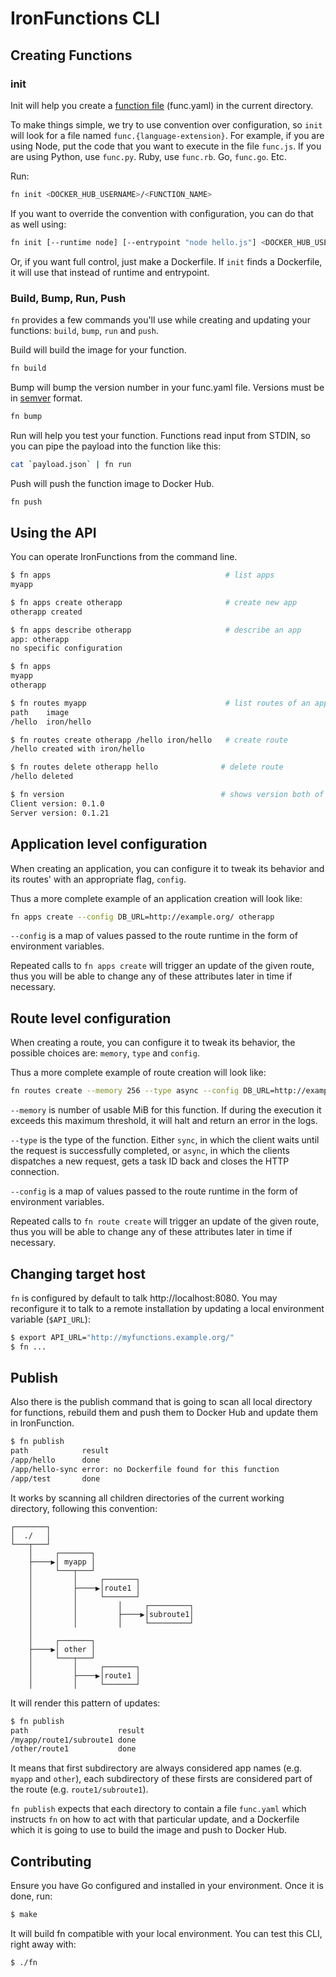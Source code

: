 # IronFunctions CLI

## Creating Functions

### init

Init will help you create a [function file](../docs/function-file.md) (func.yaml) in the current directory.

To make things simple, we try to use convention over configuration, so `init` will look for a file named `func.{language-extension}`. For example,
if you are using Node, put the code that you want to execute in the file `func.js`. If you are using Python, use `func.py`. Ruby, use `func.rb`. Go, `func.go`. Etc.

Run:

```sh
fn init <DOCKER_HUB_USERNAME>/<FUNCTION_NAME>
```

If you want to override the convention with configuration, you can do that as well using:

```sh
fn init [--runtime node] [--entrypoint "node hello.js"] <DOCKER_HUB_USERNAME>/<FUNCTION_NAME>
```

Or, if you want full control, just make a Dockerfile. If `init` finds a Dockerfile, it will use that instead of runtime and entrypoint.

### Build, Bump, Run, Push

`fn` provides a few commands you'll use while creating and updating your functions: `build`, `bump`, `run` and `push`.

Build will build the image for your function.

```sh
fn build
```

Bump will bump the version number in your func.yaml file. Versions must be in [semver](http://semver.org/) format.

```sh
fn bump
```

Run will help you test your function. Functions read input from STDIN, so you can pipe the payload into the function like this:

```sh
cat `payload.json` | fn run
```

Push will push the function image to Docker Hub.

```sh
fn push
```

## Using the API

You can operate IronFunctions from the command line.

```sh
$ fn apps                                       # list apps
myapp

$ fn apps create otherapp                       # create new app
otherapp created

$ fn apps describe otherapp                     # describe an app
app: otherapp
no specific configuration

$ fn apps
myapp
otherapp

$ fn routes myapp                               # list routes of an app
path	image
/hello	iron/hello

$ fn routes create otherapp /hello iron/hello   # create route
/hello created with iron/hello

$ fn routes delete otherapp hello              # delete route
/hello deleted

$ fn version                                   # shows version both of client and server
Client version: 0.1.0
Server version: 0.1.21
```

## Application level configuration

When creating an application, you can configure it to tweak its behavior and its
routes' with an appropriate flag, `config`.

Thus a more complete example of an application creation will look like:
```sh
fn apps create --config DB_URL=http://example.org/ otherapp
```

`--config` is a map of values passed to the route runtime in the form of
environment variables.

Repeated calls to `fn apps create` will trigger an update of the given
route, thus you will be able to change any of these attributes later in time
if necessary.

## Route level configuration

When creating a route, you can configure it to tweak its behavior, the possible
choices are: `memory`, `type` and `config`.

Thus a more complete example of route creation will look like:
```sh
fn routes create --memory 256 --type async --config DB_URL=http://example.org/ otherapp /hello iron/hello
```

`--memory` is number of usable MiB for this function. If during the execution it
exceeds this maximum threshold, it will halt and return an error in the logs.

`--type` is the type of the function. Either `sync`, in which the client waits
until the request is successfully completed, or `async`, in which the clients
dispatches a new request, gets a task ID back and closes the HTTP connection.

`--config` is a map of values passed to the route runtime in the form of
environment variables.

Repeated calls to `fn route create` will trigger an update of the given
route, thus you will be able to change any of these attributes later in time
if necessary.

## Changing target host

`fn` is configured by default to talk http://localhost:8080.
You may reconfigure it to talk to a remote installation by updating a local
environment variable (`$API_URL`):
```sh
$ export API_URL="http://myfunctions.example.org/"
$ fn ...
```

## Publish

Also there is the publish command that is going to scan all local directory for
functions, rebuild them and push them to Docker Hub and update them in
IronFunction.

```sh
$ fn publish
path    	    result
/app/hello	    done
/app/hello-sync	error: no Dockerfile found for this function
/app/test	    done
```

It works by scanning all children directories of the current working directory,
following this convention:

<pre><code>┌───────┐
│  ./   │
└───┬───┘
    │     ┌───────┐
    ├────▶│ myapp │
    │     └───┬───┘
    │         │     ┌───────┐
    │         ├────▶│route1 │
    │         │     └───────┘
    │         │         │     ┌─────────┐
    │         │         ├────▶│subroute1│
    │         │         │     └─────────┘
    │
    │     ┌───────┐
    ├────▶│ other │
    │     └───┬───┘
    │         │     ┌───────┐
    │         ├────▶│route1 │
    │         │     └───────┘</code></pre>


It will render this pattern of updates:

```sh
$ fn publish
path    	            result
/myapp/route1/subroute1	done
/other/route1	        done
```

It means that first subdirectory are always considered app names (e.g. `myapp`
and `other`), each subdirectory of these firsts are considered part of the route
(e.g. `route1/subroute1`).

`fn publish` expects that each directory to contain a file `func.yaml`
which instructs `fn` on how to act with that particular update, and a
Dockerfile which it is going to use to build the image and push to Docker Hub.

## Contributing

Ensure you have Go configured and installed in your environment. Once it is
done, run:

```sh
$ make
```

It will build fn compatible with your local environment. You can test this
CLI, right away with:

```sh
$ ./fn
```
